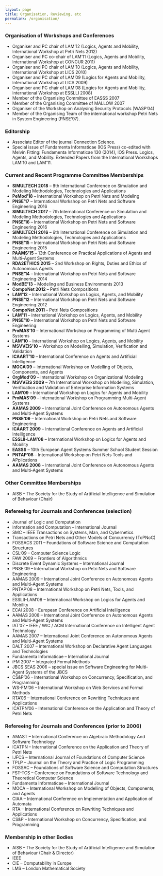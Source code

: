 ```yaml
---
layout: page
title: Organisation, Reviewing, etc
permalink: /organisation/
---
```

### Organisation of Workshops and Conferences

* Organiser and PC chair of LAM’12 (Logics, Agents and Mobility, International Workshop at Petri Nets 2012)
* Organiser and PC co-chair of LAM’11 (Logics, Agents and Mobility, International Workshop at CONCUR 2011)
* Organiser and PC chair of LAM’10 (Logics, Agents and Mobility, International Workshop at LICS 2010)
* Organiser and PC chair of LAM’09 (Logics for Agents and Mobility, International Workshop at LICS 2009)
* Organiser and PC chair of LAM’08 (Logics for Agents and Mobility, International Workshop at ESSLLI 2008)
* Member of the Organising Committee of EASSS 2007
* Member of the Organising Committee of MALLOW 2007
* Organiser of the Workshop on Analysing Security Protocols (WASP’04)
* Member of the Organising Team of the international workshop Petri Nets in System Engineering (PNSE’97).

### Editorship

* Associate Editor of the journal Connection Science.
* Special issue of Fundamenta Informaticae (IOS Press) co-edited with Melvin Fitting: Fundamenta Informaticae 130 (2014), IOS Press. Logics, Agents, and Mobility. Extended Papers from the International Workshops LAM’10 and LAM’11.


### Current and Recent Programme Committee Memberships

* **SIMULTECH 2018** – 8th International Conference on Simulation and Modeling Methodologies, Technologies and Applications
* **PeMod’18** – International Workshop on Petri Nets and Modeling
* **PNSE’17** – International Workshop on Petri Nets and Software Engineering 2016
* **SIMULTECH 2017** – 7th International Conference on Simulation and Modeling Methodologies, Technologies and Applications
* **PNSE’16** – International Workshop on Petri Nets and Software Engineering 2016
* **SIMULTECH 2016** – 6th International Conference on Simulation and Modeling Methodologies, Technologies and Applications
* **PNSE’15** – International Workshop on Petri Nets and Software Engineering 2015
* **PAAMS’15** – 13th Conference on Practical Applications of Agents and Multi-Agent Systems
* **RDA2ETHICS 2015** – 2nd Workshop on Rights, Duties and Ethics of Autonomous Agents
* **PNSE’14** – International Workshop on Petri Nets and Software Engineering 2014
* **ModBE’13** – Modeling and Business Environments 2013
* **CompoNet 2012** – Petri Nets Compositions
* **LAM’12** – International Workshop on Logics, Agents, and Mobility
* **PNSE’12** – International Workshop on Petri Nets and Software Engineering 2012
* **CompoNet 2011** – Petri Nets Compositions
* **LAM’11** – International Workshop on Logics, Agents, and Mobility
* **PNSE’10** – International Workshop on Petri Nets and Software Engineering
* **ProMAS’10** – International Workshop on Programming of Multi Agent Systems
* **LAM’10** – International Workshop on Logics, Agents, and Mobility
* **MSVVEIS’10** – Workshop on Modelling, Simulation, Verification and Validation
* **ICAART’10** – International Conference on Agents and Artificial Intelligence
* **MOCA’09** – International Workshop on Modelling of Objects, Components, and Agents
* **OrgMod’09** – International Workshop on Organizational Modeling
* **MSVVEIS 2009** – 7th International Workshop on Modelling, Simulation, Verification and Validation of Enterprise Information Systems
* **LAM’09** – International Workshop on Logics for Agents and Mobility
* **ProMAS’09** – International Workshop on Programming Multi-Agent Systems
* **AAMAS 2009** – International Joint Conference on Autonomous Agents and Multi-Agent Systems
* **PNSE’09** – International Workshop on Petri Nets and Software Engineering
* **ICAART 2009** – International Conference on Agents and Artificial Intelligence
* **ESSLII-LAM’08** – International Workshop on Logics for Agents and Mobility
* **EASSS** – 10th European Agent Systems Summer School Student Session
* **PNTAP’08** – International Workshop on Petri Nets Tools and APplications
* **AAMAS 2008** – International Joint Conference on Autonomous Agents and Multi-Agent Systems

### Other Committee Memberships

* AISB – The Society for the Study of Artificial Intelligence and Simulation of Behaviour (Chair)

### Refereeing for Journals and Conferences (selection)

* Journal of Logic and Computation
* Information and Computation – International Journal
* SMC – IEEE Transactions on Systems, Man, and Cybernetics
* Transactions on Petri Nets and Other Models of Concurrency (ToPNoC)
* FOSSACS 2011 – Foundations of Software Science and Computation Structures
* CSL’09 – Computer Science Logic
* FAW 2009 – Frontiers of Algorithmics
* Discrete Event Dynamic Systems – International Journal
* PNSE’09 – International Workshop on Petri Nets and Software Engineering
* AAMAS 2009 – International Joint Conference on Autonomous Agents and Multi-Agent Systems
* PNTAP’08 – International Workshop on Petri Nets, Tools, and Applications
* ESSLII-LAM’08 – International Workshop on Logics for Agents and Mobility
* ECAI 2008 – European Conference on Artificial Intelligence
* AAMAS 2008 – International Joint Conference on Autonomous Agents and Multi-Agent Systems
* IAT’07 – IEEE / WIC / ACM International Conference on Intelligent Agent Technology
* AAMAS 2007 – International Joint Conference on Autonomous Agents and Multi-Agent Systems
* DALT 2007 – International Workshop on Declarative Agent Languages and Technologies
* Fundamenta Informaticae – International Journal
* iFM 2007 – Integrated Formal Methods
* JBCS SEAS 2006 – special issue on Software Engineering for Multi-Agent Systems of the JBCS
* CS&P’06 – International Workshop on Concurrency, Specification, and Programming
* WS-FM’06 – International Workshop on Web Services and Formal Methods
* RTA’06 – International Conference on Rewriting Techniques and Applications
* ICATPN’06 – International Conference on the Application and Theory of Petri Nets

### Refereeing for Journals and Conferences (prior to 2006)

* AMAST – International Conference on Algebraic Methodology And Software Technology
* ICATPN – International Conference on the Application and Theory of Petri Nets
* IJFCS – International Journal of Foundations of Computer Science
* TPLP – Journal on the Theory and Practice of Logic Programming
* FOSSAC – Foundations of Software Science and Computation Structures
* FST-TCS – Conference on Foundations of Software Technology and Theoretical Computer Science
* Fundamenta Informaticae – International Journal
* MOCA – International Workshop on Modelling of Objects, Components, and Agents
* CIAA – International Conference on Implementation and Application of Automata
* RTA – International Conference on Rewriting Techniques and Applications
* CS&P – International Workshop on Concurrency, Specification, and Programming

### Membership in other Bodies

* AISB – The Society for the Study of Artificial Intelligence and Simulation of Behaviour (Chair & Director)
* IEEE
* CIE – Computability in Europe
* LMS – London Mathematical Society

